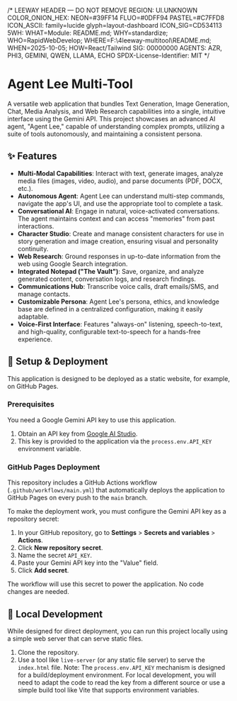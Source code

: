 /*
LEEWAY HEADER — DO NOT REMOVE
REGION: UI.UNKNOWN
COLOR_ONION_HEX: NEON=#39FF14 FLUO=#0DFF94 PASTEL=#C7FFD8
ICON_ASCII: family=lucide glyph=layout-dashboard ICON_SIG=CD534113
5WH: WHAT=Module: README.md; WHY=standardize; WHO=RapidWebDevelop; WHERE=F:\4leeway-multitool\README.md; WHEN=2025-10-05; HOW=React/Tailwind
SIG: 00000000
AGENTS: AZR, PHI3, GEMINI, QWEN, LLAMA, ECHO
SPDX-License-Identifier: MIT
*/

# Agent Lee Multi-Tool

A versatile web application that bundles Text Generation, Image Generation, Chat, Media Analysis, and Web Research capabilities into a single, intuitive interface using the Gemini API. This project showcases an advanced AI agent, "Agent Lee," capable of understanding complex prompts, utilizing a suite of tools autonomously, and maintaining a consistent persona.

## ✨ Features

- **Multi-Modal Capabilities**: Interact with text, generate images, analyze media files (images, video, audio), and parse documents (PDF, DOCX, etc.).
- **Autonomous Agent**: Agent Lee can understand multi-step commands, navigate the app's UI, and use the appropriate tool to complete a task.
- **Conversational AI**: Engage in natural, voice-activated conversations. The agent maintains context and can access "memories" from past interactions.
- **Character Studio**: Create and manage consistent characters for use in story generation and image creation, ensuring visual and personality continuity.
- **Web Research**: Ground responses in up-to-date information from the web using Google Search integration.
- **Integrated Notepad ("The Vault")**: Save, organize, and analyze generated content, conversation logs, and research findings.
- **Communications Hub**: Transcribe voice calls, draft emails/SMS, and manage contacts.
- **Customizable Persona**: Agent Lee's persona, ethics, and knowledge base are defined in a centralized configuration, making it easily adaptable.
- **Voice-First Interface**: Features "always-on" listening, speech-to-text, and high-quality, configurable text-to-speech for a hands-free experience.

## 🚀 Setup & Deployment

This application is designed to be deployed as a static website, for example, on GitHub Pages.

### Prerequisites

You need a Google Gemini API key to use this application.

1.  Obtain an API key from [Google AI Studio](https://aistudio.google.com/app/apikey).
2.  This key is provided to the application via the `process.env.API_KEY` environment variable.

### GitHub Pages Deployment

This repository includes a GitHub Actions workflow (`.github/workflows/main.yml`) that automatically deploys the application to GitHub Pages on every push to the `main` branch.

To make the deployment work, you must configure the Gemini API key as a repository secret:

1.  In your GitHub repository, go to **Settings** > **Secrets and variables** > **Actions**.
2.  Click **New repository secret**.
3.  Name the secret `API_KEY`.
4.  Paste your Gemini API key into the "Value" field.
5.  Click **Add secret**.

The workflow will use this secret to power the application. No code changes are needed.

## 🔧 Local Development

While designed for direct deployment, you can run this project locally using a simple web server that can serve static files.

1.  Clone the repository.
2.  Use a tool like `live-server` (or any static file server) to serve the `index.html` file. Note: The `process.env.API_KEY` mechanism is designed for a build/deployment environment. For local development, you will need to adapt the code to read the key from a different source or use a simple build tool like Vite that supports environment variables.
